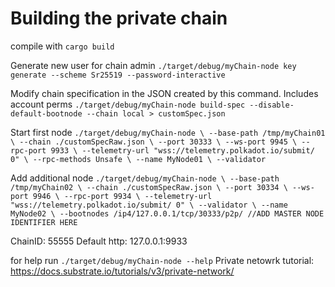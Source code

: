 # Building the private chain

compile with
`cargo build`

Generate new user for chain admin
`./target/debug/myChain-node key generate --scheme Sr25519 --password-interactive`

Modify chain specification in the JSON created by this command. Includes account perms
`./target/debug/myChain-node build-spec --disable-default-bootnode --chain local > customSpec.json`


Start first node
`./target/debug/myChain-node \
--base-path /tmp/myChain01 \
--chain ./customSpecRaw.json \
--port 30333 \
--ws-port 9945 \
--rpc-port 9933 \
--telemetry-url "wss://telemetry.polkadot.io/submit/ 0" \
--rpc-methods Unsafe \
--name MyNode01 \
--validator`

Add additional node
`./target/debug/myChain-node \
--base-path /tmp/myChain02 \
--chain ./customSpecRaw.json \
--port 30334 \
--ws-port 9946 \
--rpc-port 9934 \
--telemetry-url "wss://telemetry.polkadot.io/submit/ 0" \
--validator \
--name MyNode02 \
--bootnodes /ip4/127.0.0.1/tcp/30333/p2p/ //ADD MASTER NODE IDENTIFIER HERE`


ChainID: 55555
Default http: 127.0.0.1:9933

for help run `./target/debug/myChain-node --help`
Private netowrk tutorial: https://docs.substrate.io/tutorials/v3/private-network/
